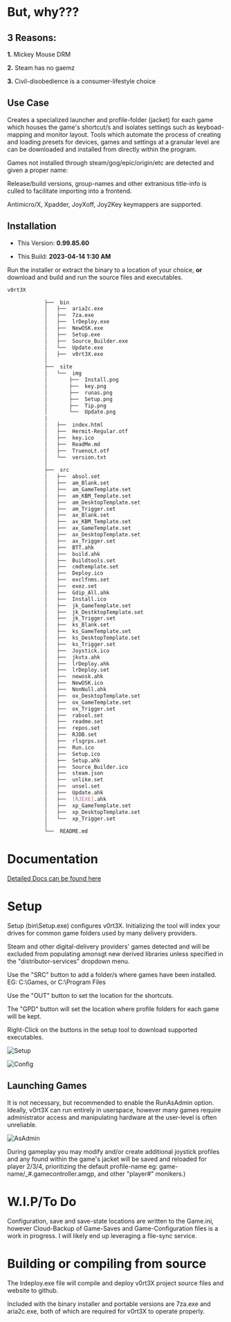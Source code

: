 ﻿# But, why???

## 3 Reasons:

**1.** Mickey Mouse DRM

**2.** Steam has no gaemz

**3.** Civil-disobedience is a consumer-lifestyle choice
## Use Case

Creates a specialized launcher and profile-folder (jacket) for each game which houses the game's shortcut/s and isolates settings such as
 keyboad-mapping and monitor layout.  Tools which automate the process of creating and loading presets for devices, games and settings at 
 a granular level are can be downloaded and installed from directly within the program.

Games not installed through steam/gog/epic/origin/etc are detected and given a proper name:

Release/build versions, group-names and other extranious title-info is culled to facilitate importing into a frontend.

Antimicro/X, Xpadder, JoyXoff, Joy2Key keymappers are supported.


## Installation
- This Version: **0.99.85.60**

- This Build: **2023-04-14 1:30 AM**

Run the installer or extract the binary to a location of your choice, **or** download and build and run the source files and executables.
```sh
v0rt3X

			├──  bin
			│   ├──  aria2c.exe
			│   ├──  7za.exe
			│   ├──  lrDeploy.exe
			│   ├──  NewOSK.exe
			│   ├──  Setup.exe
			│   ├──  Source_Builder.exe
			│   └──  Update.exe
			│   ├──  v0rt3X.exe
			│
			├──  site
			│   └──  img
			│       ├──  Install.png
			│       ├──  key.png
			│       ├──  runas.png
			│       ├──  Setup.png
			│       ├──  Tip.png
			│       └──  Update.png
			|
			│   ├──  index.html
			│   ├──  Hermit-Regular.otf
			│   ├──  key.ico
			│   ├──  ReadMe.md
			│   ├──  TruenoLt.otf
			│   └──  version.txt
			│
			├──  src
			│   ├──  absol.set
			│   ├──  am_Blank.set
			│   ├──  am_GameTemplate.set
			│   ├──  am_KBM_Template.set
			│   ├──  am_DesktopTemplate.set
			│   ├──  am_Trigger.set
			│   ├──  ax_Blank.set
			│   ├──  ax_KBM_Template.set
			│   ├──  ax_GameTemplate.set
			│   ├──  ax_DesktopTemplate.set
			│   ├──  ax_Trigger.set
			│   ├──  BTT.ahk
			│   ├──  build.ahk
			│   ├──  Buildtools.set
			│   ├──  cmdtemplate.set
			│   ├──  Deploy.ico
			│   ├──  exclfnms.set
			│   ├──  exez.set
			│   ├──  Gdip_All.ahk
			│   ├──  Install.ico
			│   ├──  jk_GameTemplate.set
			│   ├──  jk_DestktopTemplate.set
			│   ├──  jk_Trigger.set
			│   ├──  ks_Blank.set
			│   ├──  ks_GameTemplate.set
			│   ├──  ks_DesktopTemplate.set
			│   ├──  ks_Trigger.set
			│   ├──  Joystick.ico
			│   ├──  jkvtx.ahk
			│   ├──  lrDeploy.ahk
			│   ├──  lrDeploy.set
			│   ├──  newosk.ahk
			│   ├──  NewOSK.ico
			│   ├──  NonNull.ahk
			│   ├──  ox_DesktopTemplate.set
			│   ├──  ox_GameTemplate.set
			│   ├──  ox_Trigger.set
			│   ├──  rabsol.set
			│   ├──  readme.set
			│   ├──  repos.set
			│   ├──  RJDB.set
			│   ├──  rlsgrps.set
			│   ├──  Run.ico
			│   ├──  Setup.ico
			│   ├──  Setup.ahk
			│   ├──  Source_Builder.ico
			│   ├──  steam.json
			│   ├──  unlike.set
			│   ├──  unsel.set
			│   ├──  Update.ahk
			│   ├──  [RJEXE].ahk
			│   ├──  xp_GameTemplate.set
			│   ├──  xp_DesktopTemplate.set
			│   └──  xp_Trigger.set
			│
			└──  README.md
```
# Documentation

[Detailed Docs can be found here](https://oldtools.github.io/v0rt3X)

# Setup

Setup (bin\Setup.exe) configures v0rt3X. Initializing the tool will index your drives for common game folders used by many delivery providers.

Steam and other digital-delivery providers' games detected and will be excluded from populating amonsgt new derived libraries unless specified in the "distributor-services" dropdown menu.

Use the "SRC" button to add a folder/s where games have been installed. EG: C:\Games, or C:\Program Files

Use the "OUT" button to set the location for the shortcuts.

The "GPD" button will set the location where profile folders for each game will be kept.

Right-Click on the buttons in the setup tool to download supported executables.

![Setup](https://oldtools.github.io/v0rt3X/img/Setup.png)



![Config](https://oldtools.github.io/v0rt3X/img/Config.png)

## Launching Games
It is not necessary, but recommended to enable the RunAsAdmin option.
Ideally, v0rt3X can run entirely in userspace, however many games require administrator access and manipulating hardware at the user-level is often unreliable.

![AsAdmin](https://oldtools.github.io/v0rt3X/img/runas.png)

During gameplay you may modify and/or create additional joystick profiles and any found within the game's jacket will be saved and reloaded for player 2/3/4, prioritizing the default profile-name eg: game-name/_#.gamecontroller.amgp, and other "player#" monikers.)

# W.I.P/To Do

Configuration, save and save-state locations are written to the Game.ini, however
Cloud-Backup of Game-Saves and Game-Configuration files is a work in progress.  I will likely end up leveraging a file-sync service. 


# Building or compiling from source

The lrdeploy.exe file will compile and deploy v0rt3X project source files and website to github.

Included with the binary installer and portable versions are 7za.exe and aria2c.exe, both of which are required for v0rt3X to operate properly.
